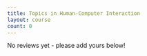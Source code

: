 ```yaml
---
title: Topics in Human-Computer Interaction
layout: course
count: 0
---
```


No reviews yet - please add yours below!
